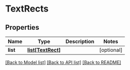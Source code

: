 # TextRects

## Properties
Name | Type | Description | Notes
------------ | ------------- | ------------- | -------------
**list** | [**list[TextRect]**](TextRect.md) |  | [optional] 

[[Back to Model list]](../README.md#documentation-for-models) [[Back to API list]](../README.md#documentation-for-api-endpoints) [[Back to README]](../README.md)


